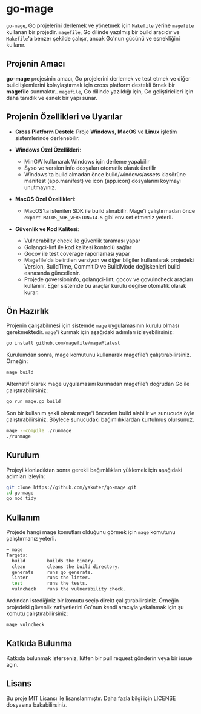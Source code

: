 # go-mage

`go-mage`, Go projelerini derlemek ve yönetmek için `Makefile` yerine `magefile` kullanan bir projedir. `magefile`, Go dilinde yazılmış bir build aracıdır ve `Makefile`'a benzer şekilde çalışır, ancak Go'nun gücünü ve esnekliğini kullanır.

## Projenin Amacı

**go-mage** projesinin amacı, Go projelerini derlemek ve test etmek ve diğer build işlemlerini kolaylaştırmak için cross platform destekli örnek bir **magefile** sunmaktır.. `magefile`, Go dilinde yazıldığı için, Go geliştiricileri için daha tanıdık ve esnek bir yapı sunar.

## Projenin Özellikleri ve Uyarılar

- **Cross Platform Destek**: Proje **Windows**, **MacOS** ve **Linux** işletim sistemlerinde derlenebilir.

- **Windows Özel Özellikleri**: 
  - MinGW kullanarak Windows için derleme yapabilir
  - Syso ve version info dosyaları otomatik olarak üretilir
  - Windows'ta build almadan önce build/windows/assets klasörüne manifest (app.manifest) ve icon (app.icon) dosyalarını koymayı unutmayınız.

- **MacOS Özel Özellikleri**:
  - MacOS'ta istenilen SDK ile build alınabilir. Mage'i çalıştırmadan önce `export MACOS_SDK_VERSION=14.5` gibi env set etmeniz yeterli.

- **Güvenlik ve Kod Kalitesi**:
  - Vulnerability check ile güvenlik taraması yapar
  - Golangci-lint ile kod kalitesi kontrolü sağlar
  - Gocov ile test coverage raporlaması yapar
  - Magefile'da belirtilen versiyon ve diğer bilgiler kullanılarak projedeki Version, BuildTime, CommitID ve BuildMode değişkenleri build esnasında güncellenir.
  - Projede goversioninfo, golangci-lint, gocov ve govulncheck araçları kullanılır. Eğer sistemde bu araçlar kurulu değilse otomatik olarak kurar.

## Ön Hazırlık

Projenin çalışabilmesi için sistemde `mage` uygulamasının kurulu olması gerekmektedir. `mage`'i kurmak için aşağıdaki adımları izleyebilirsiniz:
```sh
go install github.com/magefile/mage@latest
```

Kurulumdan sonra, mage komutunu kullanarak magefile'ı çalıştırabilirsiniz. Örneğin:
```sh
mage build
```

Alternatif olarak mage uygulamasını kurmadan magefile'ı doğrudan Go ile çalıştırabilirsiniz:
```sh
go run mage.go build
```

Son bir kullanım şekli olarak mage'i önceden build alabilir ve sunucuda öyle çalıştırabilirsiniz. Böylece sunucudaki bağımlılıklardan kurtulmuş olursunuz.
```sh
mage --compile ./runmage
./runmage
```

## Kurulum

Projeyi klonladıktan sonra gerekli bağımlılıkları yüklemek için aşağıdaki adımları izleyin:

```sh
git clone https://github.com/yakuter/go-mage.git
cd go-mage
go mod tidy
```

## Kullanım
Projede hangi mage komutları olduğunu görmek için `mage` komutunu çalıştırmanız yeterli.
```sh
➜ mage
Targets:
  build        builds the binary.
  clean        cleans the build directory.
  generate     runs go generate.
  linter       runs the linter.
  test         runs the tests.
  vulncheck    runs the vulnerability check.
```

Ardından istediğiniz bir komutu seçip direkt çalıştırabilirsiniz. Örneğin projedeki güvenlik zafiyetlerini Go'nun kendi aracıyla yakalamak için şu komutu çalıştırabilirsiniz:
```sh
mage vulncheck
```

## Katkıda Bulunma
Katkıda bulunmak isterseniz, lütfen bir pull request gönderin veya bir issue açın.

## Lisans
Bu proje MIT Lisansı ile lisanslanmıştır. Daha fazla bilgi için LICENSE dosyasına bakabilirsiniz.